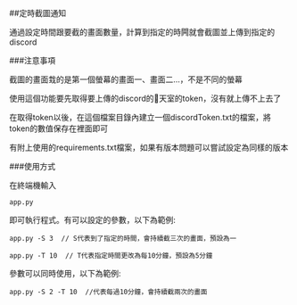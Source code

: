 ##定時截圖通知

通過設定時間跟要截的畫面數量，計算到指定的時闁就會截圖並上傳到指定的discord

###注意事項

截圖的畫面㘽的是第一個螢幕的畫面一、畫面二...，不是不同的螢幕

使用這個功能要先取得要上傳的discord的𦕅天室的token，沒有就上傳不上去了

在取得token以後，在這個檔案目錄內建立一個discordToken.txt的檔案，將token的數值保存在裡面即可

有附上使用的requirements.txt檔案，如果有版本問題可以嘗試設定為同樣的版本

###使用方式

在終端機輸入

```
app.py
```

即可執行程式。有可以設定的參數，以下為範例:

```
app.py -S 3  // S代表到了指定的時間，會持續截三次的畫面，預設為一

app.py -T 10  // T代表指定時間更改為每10分鐘，預設為5分鐘
```

參數可以同時使用，以下為範例:

```
app.py -S 2 -T 10  //代表每過10分鐘，會持續截兩次的畫面
```